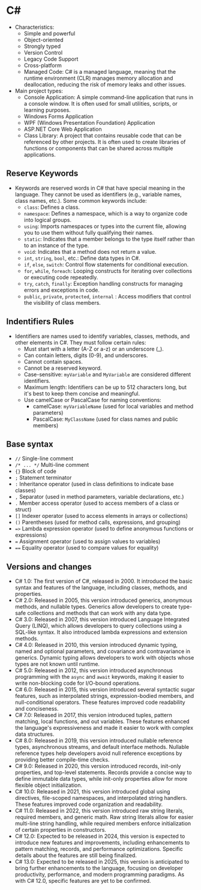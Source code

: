 # C#

- Characteristics:
  - Simple and powerful
  - Object-oriented
  - Strongly typed
  - Version Control
  - Legacy Code Support
  - Cross-platform
  - Managed Code: C# is a managed language, meaning that the runtime environment (CLR) manages memory allocation and deallocation, reducing the risk of memory leaks and other issues.
- Main project types:
  - Console Application: A simple command-line application that runs in a console window. It is often used for small utilities, scripts, or learning purposes.
  - Windows Forms Application
  - WPF (Windows Presentation Foundation) Application
  - ASP.NET Core Web Application
  - Class Library: A project that contains reusable code that can be referenced by other projects. It is often used to create libraries of functions or components that can be shared across multiple applications.

## Reserve Keywords

- Keywords are reserved words in C# that have special meaning in the language. They cannot be used as identifiers (e.g., variable names, class names, etc.). Some common keywords include:
  - `class`: Defines a class.
  - `namespace`: Defines a namespace, which is a way to organize code into logical groups.
  - `using`: Imports namespaces or types into the current file, allowing you to use them without fully qualifying their names.
  - `static`: Indicates that a member belongs to the type itself rather than to an instance of the type.
  - `void`: Indicates that a method does not return a value.
  - `int`, `string`, `bool`, etc.: Define data types in C#.
  - `if`, `else`, `switch`: Control flow statements for conditional execution.
  - `for`, `while`, `foreach`: Looping constructs for iterating over collections or executing code repeatedly.
  - `try`, `catch`, `finally`: Exception handling constructs for managing errors and exceptions in code.
  - `public`, `private`, `protected`, `internal` : Access modifiers that control the visibility of class members.

## Indentifiers Rules

- Identifiers are names used to identify variables, classes, methods, and other elements in C#. They must follow certain rules:
  - Must start with a letter (A-Z or a-z) or an underscore (\_).
  - Can contain letters, digits (0-9), and underscores.
  - Cannot contain spaces.
  - Cannot be a reserved keyword.
  - Case-sensitive: `myVariable` and `MyVariable` are considered different identifiers.
  - Maximum length: Identifiers can be up to 512 characters long, but it's best to keep them concise and meaningful.
  - Use camelCase or PascalCase for naming conventions:
    - camelCase: `myVariableName` (used for local variables and method parameters)
    - PascalCase: `MyClassName` (used for class names and public members)

## Base syntax

- `//` Single-line comment
- `/* ... */` Multi-line comment
- `{}` Block of code
- `;` Statement terminator
- `:` Inheritance operator (used in class definitions to indicate base classes)
- `,` Separator (used in method parameters, variable declarations, etc.)
- `.` Member access operator (used to access members of a class or struct)
- `[]` Indexer operator (used to access elements in arrays or collections)
- `()` Parentheses (used for method calls, expressions, and grouping)
- `=>` Lambda expression operator (used to define anonymous functions or expressions)
- `=` Assignment operator (used to assign values to variables)
- `==` Equality operator (used to compare values for equality)

## Versions and changes

- C# 1.0: The first version of C#, released in 2000. It introduced the basic syntax and features of the language, including classes, methods, and properties.
- C# 2.0: Released in 2005, this version introduced generics, anonymous methods, and nullable types. Generics allow developers to create type-safe collections and methods that can work with any data type.
- C# 3.0: Released in 2007, this version introduced Language Integrated Query (LINQ), which allows developers to query collections using a SQL-like syntax. It also introduced lambda expressions and extension methods.
- C# 4.0: Released in 2010, this version introduced dynamic typing, named and optional parameters, and covariance and contravariance in generics. Dynamic typing allows developers to work with objects whose types are not known until runtime.
- C# 5.0: Released in 2012, this version introduced asynchronous programming with the `async` and `await` keywords, making it easier to write non-blocking code for I/O-bound operations.
- C# 6.0: Released in 2015, this version introduced several syntactic sugar features, such as interpolated strings, expression-bodied members, and null-conditional operators. These features improved code readability and conciseness.
- C# 7.0: Released in 2017, this version introduced tuples, pattern matching, local functions, and out variables. These features enhanced the language's expressiveness and made it easier to work with complex data structures.
- C# 8.0: Released in 2019, this version introduced nullable reference types, asynchronous streams, and default interface methods. Nullable reference types help developers avoid null reference exceptions by providing better compile-time checks.
- C# 9.0: Released in 2020, this version introduced records, init-only properties, and top-level statements. Records provide a concise way to define immutable data types, while init-only properties allow for more flexible object initialization.
- C# 10.0: Released in 2021, this version introduced global using directives, file-scoped namespaces, and interpolated string handlers. These features improved code organization and readability.
- C# 11.0: Released in 2022, this version introduced raw string literals, required members, and generic math. Raw string literals allow for easier multi-line string handling, while required members enforce initialization of certain properties in constructors.
- C# 12.0: Expected to be released in 2024, this version is expected to introduce new features and improvements, including enhancements to pattern matching, records, and performance optimizations. Specific details about the features are still being finalized.
- C# 13.0: Expected to be released in 2025, this version is anticipated to bring further enhancements to the language, focusing on developer productivity, performance, and modern programming paradigms. As with C# 12.0, specific features are yet to be confirmed.


